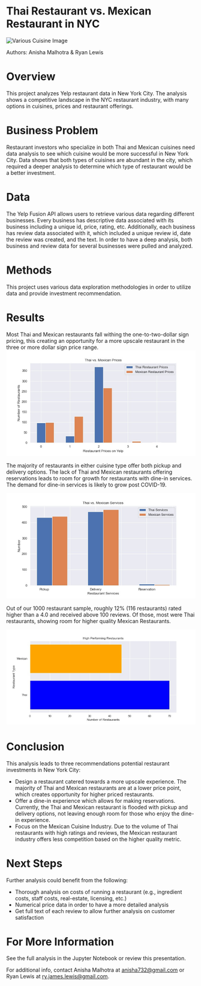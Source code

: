 # Thai Restaurant vs. Mexican Restaurant in NYC 
<img src="https://www.nycinsiderguide.com/wp-content/uploads/2019/05/restaurant-week-new-york-city.jpg" alt= "Various Cuisine Image" width="800" height="340"> 

Authors: Anisha Malhotra & Ryan Lewis

# Overview
This project analyzes Yelp restaurant data in New York City. The analysis shows a competitive landscape in the NYC restaurant industry, with many options in cuisines, prices and restaurant offerings.

# Business Problem
Restaurant investors who specialize in both Thai and Mexican cuisines need data analysis to see which cuisine would be more successful in New York City. Data shows that both types of cuisines are abundant in the city, which required a deeper analysis to determine which type of restaurant would be a better investment. 

# Data
The Yelp Fusion API allows users to retrieve various data regarding different businesses. Every business has descriptive data associated with its business including a unique id, price, rating, etc. Additionally, each business has review data associated with it, which included a unique review id, date the review was created, and the text. In order to have a deep analysis, both business and review data for several businesses were pulled and analyzed.

# Methods
This project uses various data exploration methodologies in order to utilize data and provide investment recommendation. 

# Results

Most Thai and Mexican restaurants fall withing the one-to-two-dollar sign pricing, this creating an opportunity for a more upscale restaurant in the three or more dollar sign price range.
<img src='https://github.com/anisha732/Phase1Project/blob/main/Project1_Images/RestPrice.jpeg?raw=true' alt= 'Prices image'>

The majority of restaurants in either cuisine type offer both pickup and delivery options. The lack of Thai and Mexican restaurants offering reservations leads to room for growth for restaurants with dine-in services. The demand for dine-in services is likely to grow post COVID-19.

<img src='https://github.com/anisha732/Phase1Project/blob/main/Project1_Images/RestServices.jpeg?raw=true' alt = 'RestServices image'>

Out of our 1000 restaurant sample, roughly 12% (116 restaurants) rated higher than a 4.0 and received above 100 reviews. Of those, most were Thai restaurants, showing room for higher quality Mexican Restaurants.

<img src='https://github.com/anisha732/Phase1Project/blob/main/Project1_Images/HighPerformingResthorizontal.jpg?raw=true' alt ='HighPerforming Restaurants image'>

# Conclusion 

This analysis leads to three recommendations potential restaurant investments in New York City:
<ul>
  <li> Design a restaurant catered towards a more upscale experience. The majority of Thai and Mexican restaurants are at a lower price point, which creates opportunity for higher priced restaurants.</li>
  <li> Offer a dine-in experience which allows for making reservations. Currently, the Thai and Mexican restaurant is flooded with pickup and delivery options, not leaving enough room for those who enjoy the dine-in experience.</li>
  <li> Focus on the Mexican Cuisine Industry. Due to the volume of Thai restaurants with high ratings and reviews, the Mexican restaurant industry offers less competition based on the higher quality metric.</li>
</ul>

# Next Steps

Further analysis could benefit from the following:
<ul>
  <li> Thorough analysis on costs of running a restaurant (e.g., ingredient costs, staff costs, real-estate, licensing, etc.)</li>
  <li> Numerical price data in order to have a more detailed analysis </li>
  <li> Get full text of each review to allow further analysis on customer satisfaction</li>
</ul>

# For More Information
See the full analysis in the Jupyter Notebook or review this presentation.

For additional info, contact Anisha Malhotra at anisha732@gmail.com or Ryan Lewis at ry.james.lewis@gmail.com.

